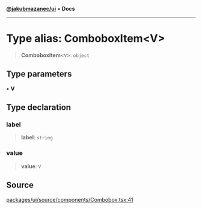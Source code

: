 [**@jakubmazanec/ui**](../README.md) • **Docs**

---

# Type alias: ComboboxItem\<V\>

> **ComboboxItem**\<`V`\>: `object`

## Type parameters

• **V**

## Type declaration

### label

> **label**: `string`

### value

> **value**: `V`

## Source

[packages/ui/source/components/Combobox.tsx:41](https://github.com/jakubmazanec/tools/blob/bb20df5276ddb119762948adc2cda520aef09f0f/packages/ui/source/components/Combobox.tsx#L41)
